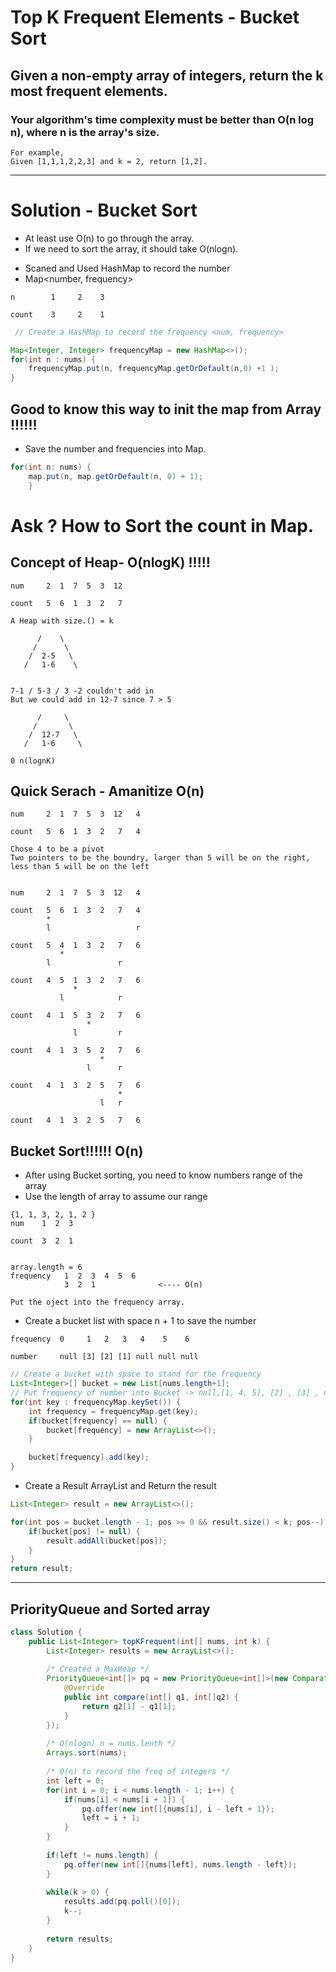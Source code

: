 # Top K Frequent Elements - Bucket Sort

## Given a non-empty array of integers, return the k most frequent elements.

### Your algorithm's time complexity must be better than O(n log n), where n is the array's size.

```
For example,
Given [1,1,1,2,2,3] and k = 2, return [1,2].
```

***
# Solution - Bucket Sort

* At least use O(n) to go through the array.
* If we need to sort the array, it should take O(nlogn).

- Scaned and Used HashMap to record the number
- Map<number, frequency>
```
n        1     2    3

count    3     2    1
```
```java
 // Create a HashMap to record the frequency <num, frequency>

Map<Integer, Integer> frequencyMap = new HashMap<>();
for(int n : nums) {
    frequencyMap.put(n, frequencyMap.getOrDefault(n,0) +1 );
}
```

## Good to know this way to init the map from Array !!!!!! 
- Save the number and frequencies into Map.
```java
for(int n: nums) {
    map.put(n, map.getOrDefault(n, 0) + 1);
    }
```

# Ask ? How to Sort the count in Map.

## Concept of Heap- O(nlogK) !!!!!
```
num     2  1  7  5  3  12

count   5  6  1  3  2   7 

A Heap with size.() = k

      /    \
     /      \ 
    /  2-5   \
   /   1-6    \


7-1 / 5-3 / 3 -2 couldn't add in
But we could add in 12-7 since 7 > 5

      /     \
     /       \ 
    /  12-7   \
   /   1-6     \

0 n(lognK)

```

## Quick Serach - Amanitize O(n)
```
num     2  1  7  5  3  12   4

count   5  6  1  3  2   7   4

Chose 4 to be a pivot
Two pointers to be the boundry, larger than 5 will be on the right, less than 5 will be on the left


num     2  1  7  5  3  12   4

count   5  6  1  3  2   7   4
        *
        l                   r

count   5  4  1  3  2   7   6
           *
        l               r       

count   4  5  1  3  2   7   6
              *
           l            r      

count   4  1  5  3  2   7   6
                 *
              l         r          

count   4  1  3  5  2   7   6
                    *
                 l      r                    

count   4  1  3  2  5   7   6
                        *
                    l   r     

count   4  1  3  2  5   7   6

```

## Bucket Sort!!!!!! O(n)
- After using Bucket sorting, you need to know numbers range of the array
- Use the length of array to assume our range
```
{1, 1, 3, 2, 1, 2 }
num    1  2  3

count  3  2  1


array.length = 6
frequency   1  2  3  4  5  6  
            3  2  1              <---- O(n)

Put the oject into the frequency array.

```

- Create a bucket list with space n + 1 to save the number

```
frequency  0     1   2   3   4    5    6  

number     null [3] [2] [1] null null null
```

```java
// Create a bucket with space to stand for the frequency
List<Integer>[] bucket = new List[nums.length+1];
// Put frequency of number into Bucket -> null,[1, 4, 5], [2] , [3] , null
for(int key : frequencyMap.keySet()) {
    int frequency = frequencyMap.get(key);
    if(bucket[frequency] == null) {
        bucket[frequency] = new ArrayList<>();
    }

    bucket[frequency].add(key);
}
```

- Create a Result ArrayList and Return the result
```java
List<Integer> result = new ArrayList<>();

for(int pos = bucket.length - 1; pos >= 0 && result.size() < k; pos--) {
    if(bucket[pos] != null) {
        result.addAll(bucket[pos]);
    }
}
return result;
```



***

## PriorityQueue and Sorted array

```java
class Solution {
    public List<Integer> topKFrequent(int[] nums, int k) {
        List<Integer> results = new ArrayList<>();
        
        /* Created a MaxHeap */
        PriorityQueue<int[]> pq = new PriorityQueue<int[]>(new Comparator<int[]>() {
            @Override
            public int compare(int[] q1, int[]q2) {
                return q2[1] - q1[1];
            }
        });
        
        /* O(nlogn) n = nums.lenth */
        Arrays.sort(nums);
        
        /* O(n) to record the freq of integers */
        int left = 0;
        for(int i = 0; i < nums.length - 1; i++) {
            if(nums[i] < nums[i + 1]) {
                pq.offer(new int[]{nums[i], i - left + 1});
                left = i + 1;
            }
        }
        
        if(left != nums.length) {
            pq.offer(new int[]{nums[left], nums.length - left});
        }
        
        while(k > 0) {
            results.add(pq.poll()[0]);
            k--;
        }
        
        return results;
    }
}
```